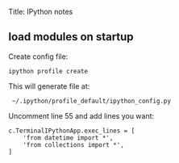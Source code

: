 Title: IPython notes

## load modules on startup

Create config file:

    ipython profile create

This will generate file at:

     ~/.ipython/profile_default/ipython_config.py

Uncomment line 55 and add lines you want:

    c.TerminalIPythonApp.exec_lines = [
        'from datetime import *',
        'from collections import *',
    ]
